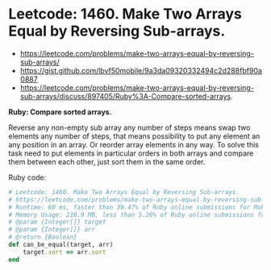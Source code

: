 # Leetcode: 1460. Make Two Arrays Equal by Reversing Sub-arrays.

- https://leetcode.com/problems/make-two-arrays-equal-by-reversing-sub-arrays/
- https://gist.github.com/lbvf50mobile/9a3da09320332494c2d288fbf90a0887
- https://leetcode.com/problems/make-two-arrays-equal-by-reversing-sub-arrays/discuss/897405/Ruby%3A-Compare-sorted-arrays.

**Ruby: Compare sorted arrays.**

Reverse any non-empty sub array any number of steps means swap two elements any number of steps, that means possibility to put any element an any position in an array. Or reorder array elements in any way. To solve this task need to put elements in particular orders in both arrays and compare them between each other, just sort them in the same order.

Ruby code:
```Ruby
# Leetcode: 1460. Make Two Arrays Equal by Reversing Sub-arrays.
# https://leetcode.com/problems/make-two-arrays-equal-by-reversing-sub-arrays/
# Runtime: 60 ms, faster than 39.47% of Ruby online submissions for Make Two Arrays Equal by Reversing Sub-arrays.
# Memory Usage: 210.9 MB, less than 5.26% of Ruby online submissions for Make Two Arrays Equal by Reversing Sub-arrays.
# @param {Integer[]} target
# @param {Integer[]} arr
# @return {Boolean}
def can_be_equal(target, arr)
    target.sort == arr.sort
end
```